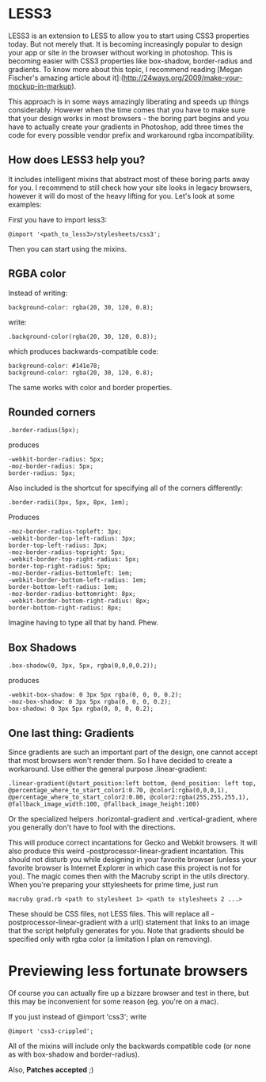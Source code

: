 LESS3
=====

LESS3 is an extension to LESS to allow you to start using CSS3 properties today. But not merely that. It is becoming increasingly popular to design your app or site in the browser without working in photoshop. This is becoming easier with CSS3 properties like box-shadow, border-radius and gradients. To know more about this topic, I recommend reading [Megan Fischer's amazing article about it]:(http://24ways.org/2009/make-your-mockup-in-markup).

This approach is in some ways amazingly liberating and speeds up things considerably. However when the time comes that you have to make sure that your design works in most browsers - the boring part begins and you have to actually create your gradients in Photoshop, add three times the code for every possible vendor prefix and workaround rgba incompatibility.

How does LESS3 help you?
------------------------

It includes intelligent mixins that abstract most of these boring parts away for you. I recommend to still check how your site looks in legacy browsers, however it will do most of the heavy lifting for you. Let's look at some examples:

First you have to import less3:

    @import '<path_to_less3>/stylesheets/css3';
    
Then you can start using the mixins.

RGBA color
----------

Instead of writing:

    background-color: rgba(20, 30, 120, 0.8);
    
write:

    .background-color(rgba(20, 30, 120, 0.8));
    
which produces backwards-compatible code:
    
    background-color: #141e78;
    background-color: rgba(20, 30, 120, 0.8);
    
The same works with color and border properties.

Rounded corners
---------------

    .border-radius(5px);

produces
    
    -webkit-border-radius: 5px;
    -moz-border-radius: 5px;
    border-radius: 5px;

Also included is the shortcut for specifying all of the corners differently:

    .border-radii(3px, 5px, 8px, 1em);
    
Produces

    -moz-border-radius-topleft: 3px;
    -webkit-border-top-left-radius: 3px;
    border-top-left-radius: 3px;
    -moz-border-radius-topright: 5px;
    -webkit-border-top-right-radius: 5px;
    border-top-right-radius: 5px;
    -moz-border-radius-bottomleft: 1em;
    -webkit-border-bottom-left-radius: 1em;
    border-bottom-left-radius: 1em;
    -moz-border-radius-bottomright: 8px;
    -webkit-border-bottom-right-radius: 8px;
    border-bottom-right-radius: 8px;
    
Imagine having to type all that by hand. Phew.

Box Shadows
-----------

    .box-shadow(0, 3px, 5px, rgba(0,0,0,0.2));
    
produces

    -webkit-box-shadow: 0 3px 5px rgba(0, 0, 0, 0.2);
    -moz-box-shadow: 0 3px 5px rgba(0, 0, 0, 0.2);
    box-shadow: 0 3px 5px rgba(0, 0, 0, 0.2);
    
One last thing: Gradients
-------------------------

Since gradients are such an important part of the design, one cannot accept that most browsers won't render them. So I have decided to create a workaround. Use either the general purpose .linear-gradient:

    .linear-gradient(@start_position:left bottom, @end_position: left top, @percentage_where_to_start_color1:0.70, @color1:rgba(0,0,0,1), @percentage_where_to_start_color2:0.80, @color2:rgba(255,255,255,1), @fallback_image_width:100, @fallback_image_height:100)
    
Or the specialized helpers .horizontal-gradient and .vertical-gradient, where you generally don't have to fool with the directions.

This will produce correct incantations for Gecko and Webkit browsers. It will also produce this weird -postprocessor-linear-gradient incantation. This should not disturb you while designing in your favorite browser (unless your favorite browser is Internet Explorer in which case this project is not for you). The magic comes then with the Macruby script in the utils directory. When you're preparing your sttylesheets for prime time, just run     

    macruby grad.rb <path to stylesheet 1> <path to stylesheets 2 ...>
    
These should be CSS files, not LESS files. This will replace all -postprocessor-linear-gradient with a url() statement that links to an image that the script helpfully generates for you. Note that gradients should be specified only with rgba color (a limitation I plan on removing).

Previewing less fortunate browsers
==================================

Of course you can actually fire up a bizzare browser and test in there, but this may be inconvenient for some reason (eg. you're on a mac).

If you just instead of @import 'css3'; write

    @import 'css3-crippled';
    
All of the mixins will include only the backwards compatible code (or none as with box-shadow and border-radius).

Also, **Patches accepted** ;)